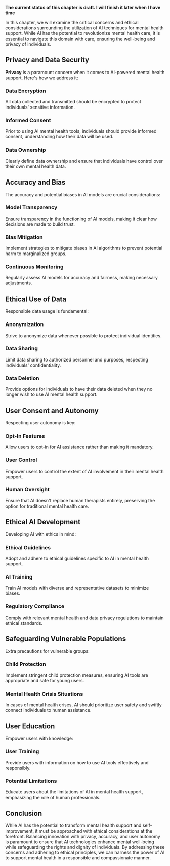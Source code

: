 **The current status of this chapter is draft. I will finish it later when I have time**

In this chapter, we will examine the critical concerns and ethical considerations surrounding the utilization of AI techniques for mental health support. While AI has the potential to revolutionize mental health care, it is essential to navigate this domain with care, ensuring the well-being and privacy of individuals.

Privacy and Data Security
-------------------------

**Privacy** is a paramount concern when it comes to AI-powered mental health support. Here's how we address it:

### **Data Encryption**

All data collected and transmitted should be encrypted to protect individuals' sensitive information.

### **Informed Consent**

Prior to using AI mental health tools, individuals should provide informed consent, understanding how their data will be used.

### **Data Ownership**

Clearly define data ownership and ensure that individuals have control over their own mental health data.

Accuracy and Bias
-----------------

The accuracy and potential biases in AI models are crucial considerations:

### **Model Transparency**

Ensure transparency in the functioning of AI models, making it clear how decisions are made to build trust.

### **Bias Mitigation**

Implement strategies to mitigate biases in AI algorithms to prevent potential harm to marginalized groups.

### **Continuous Monitoring**

Regularly assess AI models for accuracy and fairness, making necessary adjustments.

Ethical Use of Data
-------------------

Responsible data usage is fundamental:

### **Anonymization**

Strive to anonymize data whenever possible to protect individual identities.

### **Data Sharing**

Limit data sharing to authorized personnel and purposes, respecting individuals' confidentiality.

### **Data Deletion**

Provide options for individuals to have their data deleted when they no longer wish to use AI mental health support.

User Consent and Autonomy
-------------------------

Respecting user autonomy is key:

### **Opt-In Features**

Allow users to opt-in for AI assistance rather than making it mandatory.

### **User Control**

Empower users to control the extent of AI involvement in their mental health support.

### **Human Oversight**

Ensure that AI doesn't replace human therapists entirely, preserving the option for traditional mental health care.

Ethical AI Development
----------------------

Developing AI with ethics in mind:

### **Ethical Guidelines**

Adopt and adhere to ethical guidelines specific to AI in mental health support.

### **AI Training**

Train AI models with diverse and representative datasets to minimize biases.

### **Regulatory Compliance**

Comply with relevant mental health and data privacy regulations to maintain ethical standards.

Safeguarding Vulnerable Populations
-----------------------------------

Extra precautions for vulnerable groups:

### **Child Protection**

Implement stringent child protection measures, ensuring AI tools are appropriate and safe for young users.

### **Mental Health Crisis Situations**

In cases of mental health crises, AI should prioritize user safety and swiftly connect individuals to human assistance.

User Education
--------------

Empower users with knowledge:

### **User Training**

Provide users with information on how to use AI tools effectively and responsibly.

### **Potential Limitations**

Educate users about the limitations of AI in mental health support, emphasizing the role of human professionals.

Conclusion
----------

While AI has the potential to transform mental health support and self-improvement, it must be approached with ethical considerations at the forefront. Balancing innovation with privacy, accuracy, and user autonomy is paramount to ensure that AI technologies enhance mental well-being while safeguarding the rights and dignity of individuals. By addressing these concerns and adhering to ethical principles, we can harness the power of AI to support mental health in a responsible and compassionate manner.
